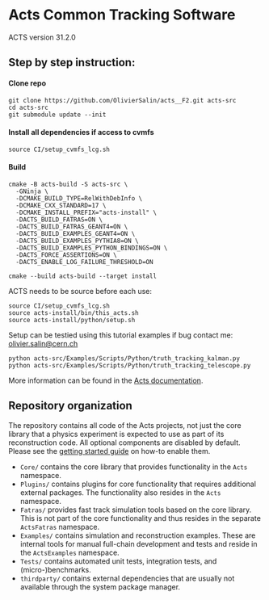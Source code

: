 # Acts Common Tracking Software
ACTS version 31.2.0

## Step by step instruction:

#### Clone repo
```
git clone https://github.com/OlivierSalin/acts__F2.git acts-src
cd acts-src
git submodule update --init
```
#### Install all dependencies if access to cvmfs
```
source CI/setup_cvmfs_lcg.sh
```
#### Build
```
cmake -B acts-build -S acts-src \
  -GNinja \
  -DCMAKE_BUILD_TYPE=RelWithDebInfo \
  -DCMAKE_CXX_STANDARD=17 \
  -DCMAKE_INSTALL_PREFIX="acts-install" \
  -DACTS_BUILD_FATRAS=ON \
  -DACTS_BUILD_FATRAS_GEANT4=ON \
  -DACTS_BUILD_EXAMPLES_GEANT4=ON \
  -DACTS_BUILD_EXAMPLES_PYTHIA8=ON \
  -DACTS_BUILD_EXAMPLES_PYTHON_BINDINGS=ON \
  -DACTS_FORCE_ASSERTIONS=ON \
  -DACTS_ENABLE_LOG_FAILURE_THRESHOLD=ON

cmake --build acts-build --target install
```

ACTS needs to be source before each use:
```
source CI/setup_cvmfs_lcg.sh
source acts-install/bin/this_acts.sh
source acts-install/python/setup.sh
```

Setup can be testied using this tutorial examples if bug contact me: olivier.salin@cern.ch
```
python acts-src/Examples/Scripts/Python/truth_tracking_kalman.py
python acts-src/Examples/Scripts/Python/truth_tracking_telescope.py
```

More information can be found in the [Acts documentation](https://acts.readthedocs.io/).

## Repository organization

The repository contains all code of the Acts projects, not just the core library
that a physics experiment is expected to use as part of its reconstruction code.
All optional components are disabled by default. Please see the
[getting started guide](docs/getting_started.md) on how-to enable them.

-   `Core/` contains the core library that provides functionality in the `Acts`
    namespace.
-   `Plugins/` contains plugins for core functionality that requires
    additional external packages. The functionality also resides in the `Acts`
    namespace.
-   `Fatras/` provides fast track simulation tools based on the core
    library. This is not part of the core functionality and thus resides in the
    separate `ActsFatras` namespace.
-   `Examples/` contains simulation and reconstruction examples. These are
    internal tools for manual full-chain development and tests and reside in
    the `ActsExamples` namespace.
-   `Tests/` contains automated unit tests, integration tests, and
    (micro-)benchmarks.
-   `thirdparty/` contains external dependencies that are usually not available
    through the system package manager.

